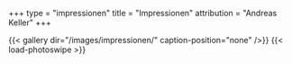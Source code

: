+++
type = "impressionen"
title = "Impressionen"
attribution = "Andreas Keller"
+++

{{< gallery dir="/images/impressionen/" caption-position="none" />}} {{< load-photoswipe >}}
